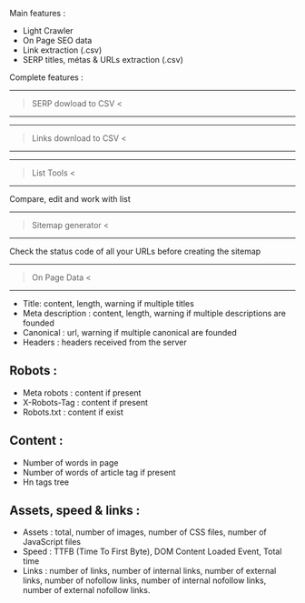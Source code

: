Main features :
* Light Crawler
* On Page SEO data
* Link extraction (.csv)
* SERP titles, métas & URLs extraction (.csv)

Complete features :

-----------------------
> SERP dowload to CSV <
-----------------------

-------------------------
> Links download to CSV <
-------------------------

-------------------------
> List Tools            <
-------------------------
Compare, edit and work with list


-------------------------
> Sitemap generator     <
-------------------------
Check the status code of all your URLs
before creating the sitemap

----------------
> On Page Data <
----------------
- Title: content, length, warning if multiple titles
- Meta description : content, length, warning if multiple descriptions are founded
- Canonical : url, warning if multiple canonical are founded
- Headers : headers received from the server

Robots :
--------
- Meta robots : content if present
- X-Robots-Tag : content if present
- Robots.txt : content if exist

Content :
---------
- Number of words in page
- Number of words of article tag if present
- Hn tags tree

Assets, speed & links :
-----------------------
- Assets : total, number of images, number of CSS files, number of JavaScript files
- Speed : TTFB (Time To First Byte), DOM Content Loaded Event, Total time
- Links : number of links, number of internal links, number of external links, number of nofollow links, number of internal nofollow links, number of external nofollow links.






